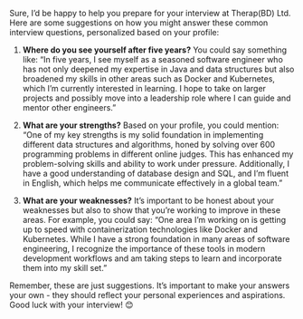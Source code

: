 Sure, I’d be happy to help you prepare for your interview at Therap(BD) Ltd. Here are some suggestions on how you might answer these common interview questions, personalized based on your profile:

1. **Where do you see yourself after five years?** You could say something like: “In five years, I see myself as a seasoned software engineer who has not only deepened my expertise in Java and data structures but also broadened my skills in other areas such as Docker and Kubernetes, which I’m currently interested in learning. I hope to take on larger projects and possibly move into a leadership role where I can guide and mentor other engineers.”

2. **What are your strengths?** Based on your profile, you could mention: “One of my key strengths is my solid foundation in implementing different data structures and algorithms, honed by solving over 600 programming problems in different online judges. This has enhanced my problem-solving skills and ability to work under pressure. Additionally, I have a good understanding of database design and SQL, and I’m fluent in English, which helps me communicate effectively in a global team.”

3. **What are your weaknesses?** It’s important to be honest about your weaknesses but also to show that you’re working to improve in these areas. For example, you could say: “One area I’m working on is getting up to speed with containerization technologies like Docker and Kubernetes. While I have a strong foundation in many areas of software engineering, I recognize the importance of these tools in modern development workflows and am taking steps to learn and incorporate them into my skill set.”

Remember, these are just suggestions. It’s important to make your answers your own - they should reflect your personal experiences and aspirations. Good luck with your interview! 😊
